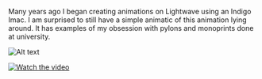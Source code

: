 Many years ago I began creating animations on Lightwave using an Indigo Imac. I am surprised to still have a simple animatic of this animation lying around. It has examples of my obsession with pylons and monoprints done at university.

![Alt text](https://i.imgur.com/Jg7pVKo.jpeg)

[![Watch the video](https://img.youtube.com/vi/3C/dSWrO2c6d7Zjw1k1/0.jpg)](https://www.youtube.com/watch?v=1aYzPCB_S6k)


